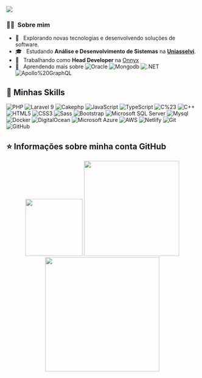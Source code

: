 ![](https://komarev.com/ghpvc/?username=luidyreis&color=006bed)

<h3> 🙇‍♂️ &nbsp;Sobre mim </h3>

- 🤔 &nbsp; Explorando novas tecnologias e desenvolvendo soluções de software.
- 🎓 &nbsp; Estudando <strong>Análise e Desenvolvimento de Sistemas</strong> na <a href="https://portal.uniasselvi.com.br/"><strong>Uniasselvi</strong></a>.
- 💼 &nbsp; Trabalhando como <strong>Head Developer</strong> na <a href="https://onnyx.com.br/">Onnyx</a>
- 🌱 &nbsp; Aprendendo mais sobre
   ![Oracle](https://img.shields.io/badge/Oracle-F80000?style=flat-square&logo=oracle&logoColor=black)
   ![Mongodb](https://img.shields.io/badge/MongoDB-4EA94B?style=flat-square&logo=mongodb&logoColor=white)
   ![.NET](https://img.shields.io/badge/.NET-512BD4?style=flat-square&logo=dotnet&logoColor=white)
   ![Apollo%20GraphQL](https://img.shields.io/badge/Apollo%20GraphQL-311C87?&style=flat-square&logo=Apollo%20GraphQL&logoColor=white)

## 🚀 Minhas Skills

  ![PHP](https://img.shields.io/badge/PHP-777BB4?style=flat-square&logo=php&logoColor=white)
  ![Laravel 9](https://img.shields.io/badge/Laravel-FF2D20?style=flat-square&logo=laravel&logoColor=white)
  ![Cakephp](https://img.shields.io/badge/Cakephp-D33C43?style=flat-square&logo=cakephp&logoColor=white)
  ![JavaScript](https://img.shields.io/badge/JavaScript-black?style=flat-square&logo=javascript)
  ![TypeScript](https://img.shields.io/badge/TypeScript-007ACC?style=flat-square&logo=typescript&logoColor=white)
  ![C%23](https://img.shields.io/badge/C%23-239120?style=flat-square&logo=c-sharp&logoColor=white)
  ![C++](https://img.shields.io/badge/C%2B%2B-00599C?style=flat-square&logo=c%2B%2B&logoColor=white)
  ![HTML5](https://img.shields.io/badge/HTML5-E34F26?style=flat-square&logo=html5&logoColor=white)
  ![CSS3](https://img.shields.io/badge/CSS3-1572B6?style=flat-square&logo=css3)
  ![Sass](https://img.shields.io/badge/Sass-CC6699?style=flat-square&logo=sass&logoColor=white)
  ![Bootstrap](https://img.shields.io/badge/Bootstrap-563D7C?style=flat-square&logo=bootstrap&logoColor=white)
  ![Microsoft SQL Server](https://img.shields.io/badge/SQL%20Server-CC2927?style=flat-square&logo=microsoft-sql-server&logoColor=white)
  ![Mysql](https://img.shields.io/badge/MySQL-00000F?style=flat-square&logo=mysql&logoColor=white)
  ![Docker](https://img.shields.io/badge/-Docker-2496ED?style=flat-square&logo=docker&logoColor=white)
  ![DigitalOcean](https://img.shields.io/badge/DigitalOcean-0080FF?flat-square&logo=digitalocean&logoColor=white)
  ![Microsoft Azure](https://img.shields.io/badge/Microsoft%20Azure-0089D6?style=flat-square&logo=microsoft-azure&logoColor=white)
  ![AWS](https://img.shields.io/badge/Amazon_AWS-232F3E?style=flat-square&logo=amazon-aws&logoColor=white)
  ![Netlify](https://img.shields.io/badge/Netlify-00C7B7?style=flat-square&logo=netlify&logoColor=white)
  ![Git](https://img.shields.io/badge/-Git-black?style=flat-square&logo=git)
  ![GitHub](https://img.shields.io/badge/-GitHub-181717?style=flat-square&logo=github)

## ⭐ Informações sobre minha conta GitHub

<div align="center">
  <img height="150em" src="https://github-readme-stats-git-masterrstaa-rickstaa.vercel.app/api?username=luidyreis&show_icons=true&include_all_commits=true&theme=dracula"/>
  <img height="250em" src="https://github-readme-stats.vercel.app/api/top-langs/?username=luidyreis&theme=dracula"/>
</div>
<div align="center">
   <img height="300em" src="https://github-profile-summary-cards.vercel.app/api/cards/profile-details?username=luidyreis&theme=dracula"/>
</div>
